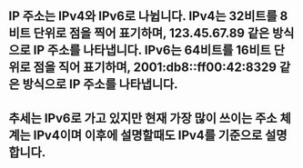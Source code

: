 ## IP 주소는 IPv4와 IPv6로 나뉩니다. IPv4는 32비트를 8비트 단위로 점을 찍어 표기하며, 123.45.67.89 같은 방식으로 IP 주소를 나타냅니다. IPv6는 64비트를 16비트 단위로 점을 직어 표기하며, 2001:db8::ff00:42:8329 같은 방식으로 IP 주소를 나타냅니다.
## 추세는 IPv6로 가고 있지만 현재 가장 많이 쓰이는 주소 체계는 IPv4이며 이후에 설명할때도 IPv4를 기준으로 설명합니다.